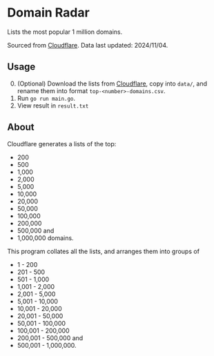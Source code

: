 # Domain Radar

Lists the most popular 1 million domains.

Sourced from [Cloudflare](https://radar.cloudflare.com/domains). Data last updated: 2024/11/04.

## Usage
0. (Optional) Download the lists from [Cloudflare](https://radar.cloudflare.com/domains), copy into `data/`, and rename them into format `top-<number>-domains.csv`.
1. Run `go run main.go`.
2. View result in `result.txt`

## About

Cloudflare generates a lists of the top:
* 200
* 500
* 1,000
* 2,000
* 5,000
* 10,000
* 20,000
* 50,000
* 100,000
* 200,000
* 500,000 and 
* 1,000,000 domains.

This program collates all the lists, and arranges
them into groups of 
* 1 - 200
* 201 - 500
* 501 - 1,000
* 1,001 - 2,000
* 2,001 - 5,000
* 5,001 - 10,000
* 10,001 - 20,000
* 20,001 - 50,000
* 50,001 - 100,000
* 100,001 - 200,000
* 200,001 - 500,000 and
* 500,001 - 1,000,000.
